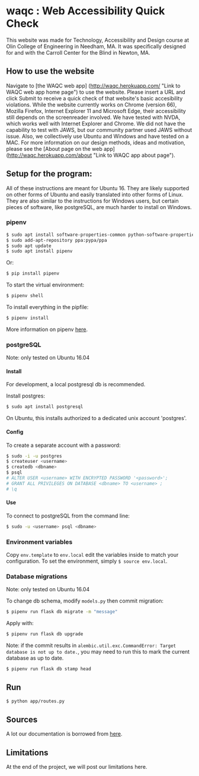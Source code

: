 # waqc : Web Accessibility Quick Check 

This website was made for Technology, Accessibility and Design course at Olin College of Engineering in Needham, MA. It was specifically designed for and with the Carroll Center for the Blind in Newton, MA. 

## How to use the website
Navigate to [the WAQC web app] (http://waqc.herokuapp.com/ "Link to WAQC web app home page") to use the website. Please insert a URL and click Submit to receive a quick check of that website's basic accesibility violations. 
While the website currently works on Chrome (version 66), Mozilla Firefox, Internet Explorer 11 and Microsoft Edge, their accessibility still depends on the screenreader involved. We have tested with NVDA, which works well with Internet Explorer and Chrome. We did not have the capability to test with JAWS, but our community partner used JAWS without issue. Also, we collectively use Ubuntu and Windows and have tested on a MAC. 
For more information on our design methods, ideas and motivation, please see the [About page on the web app] (http://waqc.herokuapp.com/about "Link to WAQC app about page"). 

## Setup for the program: 

All of these instructions are meant for Ubuntu 16. They are likely supported on other forms of Ubuntu and easily translated into other forms of Linux. They are also similar to the instructions for Windows users, but certain pieces of software, like postgreSQL, are much harder to install on Windows. 

### pipenv

```bash
$ sudo apt install software-properties-common python-software-properties
$ sudo add-apt-repository ppa:pypa/ppa
$ sudo apt update
$ sudo apt install pipenv
```
Or:

```bash
$ pip install pipenv
```

To start the virtual environment:
```bash
$ pipenv shell
```

To install everything in the pipfile:
```bash
$ pipenv install
```

More information on pipenv [here](https://docs.pipenv.org/ "Pipenv docs").

### postgreSQL

Note: only tested on Ubuntu 16.04

#### Install

For development, a local postgresql db is recommended.

Install postgres:

```bash
$ sudo apt install postgresql
```

On Ubuntu, this installs authorized to a dedicated unix account 'postgres'.

#### Config

To create a separate account with a password:

```bash
$ sudo -i -u postgres
$ createuser <username>
$ createdb <dbname>
$ psql
# ALTER USER <username> WITH ENCRYPTED PASSWORD '<password>';
# GRANT ALL PRIVILEGES ON DATABASE <dbname> TO <username> ;
# \q
```

#### Use

To connect to postgreSQL from the command line:
```bash
$ sudo -u <username> psql <dbname>

```

### Environment variables

Copy `env.template` to `env.local` edit the variables inside to match your configuration. To set the environment, simply `$ source env.local`.

### Database migrations

Note: only tested on Ubuntu 16.04

To change db schema, modify `models.py` then commit migration:

```bash
$ pipenv run flask db migrate -m "message"
```

Apply with:
```bash
$ pipenv run flask db upgrade
```

Note: if the commit results in `alembic.util.exc.CommandError: Target database is not up to date.`, you may need to run this to mark the current database as up to date.
```bash
$ pipenv run flask db stamp head
```

## Run

```bash
$ python app/routes.py
```


## Sources

A lot our documentation is borrowed from [here](https://github.com/HALtheWise/baby-harvester/wiki/Local-Gateway-Development "BabyHarvester wiki").

## Limitations 

At the end of the project, we will post our limitations here. 